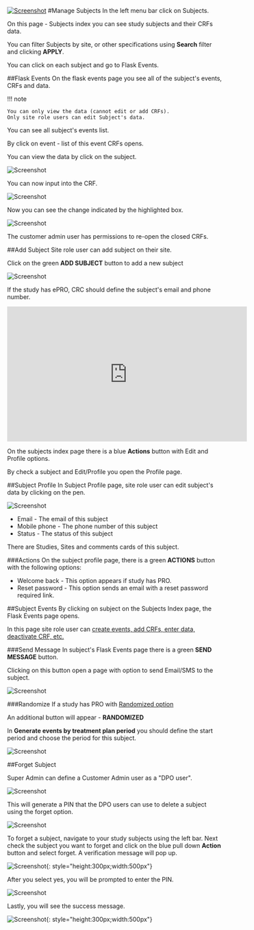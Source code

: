 <a href="https://www.flaskdata.io">![Screenshot](img/flaskdata_logo.PNG)</a>
#Manage Subjects
In the left menu bar click on Subjects.

On this page - Subjects index you can see study subjects and their CRFs data.

You can filter Subjects by site, or other specifications using **Search** filter and clicking **APPLY**.

You can click on each subject and go to Flask Events.

##Flask Events
On the flask events page you see all of the subject's events, CRFs and data.

!!! note

    You can only view the data (cannot edit or add CRFs).
    Only site role users can edit Subject's data.

You can see all subject's events list.

By click on event - list of this event CRFs opens.

You can view the data by click on the subject.

![Screenshot](img/newSubject/subjectSelection.png)

You can now input into the CRF.

![Screenshot](img/newSubject/subjectData.png)

Now you can see the change indicated by the highlighted box.

![Screenshot](img/newSubject/subjectEdited.png)


The customer admin user has permissions to re-open the closed CRFs.

##Add Subject
Site role user can add subject on their site.

Click on the green **ADD SUBJECT** button to add a new subject 

![Screenshot](img/subjects/subjeects_add_one_click.PNG)

If the study has ePRO, CRC should define the subject's email and phone number.

<iframe width="560" height="315" src="https://www.youtube.com/embed/NVOpTfqu-eQ" title="YouTube video player" frameborder="0" allow="accelerometer; autoplay; clipboard-write; encrypted-media; gyroscope; picture-in-picture" allowfullscreen></iframe>

On the subjects index page there is a blue **Actions** button with Edit and Profile options.

By check a subject and Edit/Profile you open the Profile page.

##Subject Profile
In Subject Profile page, site role user can edit subject's data by clicking on the pen.

![Screenshot](img/subjects/subject_edit.PNG)

* Email - The email of this subject
* Mobile phone - The phone number of this subject
* Status - The status of this subject

There are Studies, Sites and comments cards of this subject.

###Actions
On the subject profile page, there is a green **ACTIONS** button with the following options:

* Welcome back - This option appears if study has PRO.
* Reset password - This option sends an email with a reset password required link.

##Subject Events
By clicking on subject on the Subjects Index page, the Flask Events page opens.

In this page site role user can [create events, add CRFs, enter data, deactivate CRF, etc.](./manage_data.md#create-event-by-crf)

###Send Message
In subject's Flask Events page there is a green **SEND MESSAGE** button.

Clicking on this button open a page with option to send Email/SMS to the subject.

![Screenshot](img/subjects/subject_send_message.PNG)

###Randomize
If a study has PRO with [Randomized option](./manage_forms.md#study-schedules)

An additional button will appear - **RANDOMIZED**

In **Generate events by treatment plan period** you should define the start period and choose the period for this subject.

![Screenshot](img/subjects/flask_events_randomized.PNG)


##Forget Subject

Super Admin can define a Customer Admin user as a "DPO user". 

![Screenshot](img/DPOuser/dpo.png)


This will generate a PIN that the DPO users can use to delete a subject using the forget option.

![Screenshot](img/DPOuser/code.png)


To forget a subject, navigate to your study subjects using the left bar. Next check the subject you want to forget and click on the blue pull down **Action** button and select forget. A verification message will pop up.

![Screenshot](img/DPOuser/forget.png){: style="height:300px;width:500px"}


After you select yes, you will be prompted to enter the PIN.

![Screenshot](img/DPOuser/pin.png)


Lastly, you will see the success message. 

![Screenshot](img/DPOuser/success.png){: style="height:300px;width:500px"}
